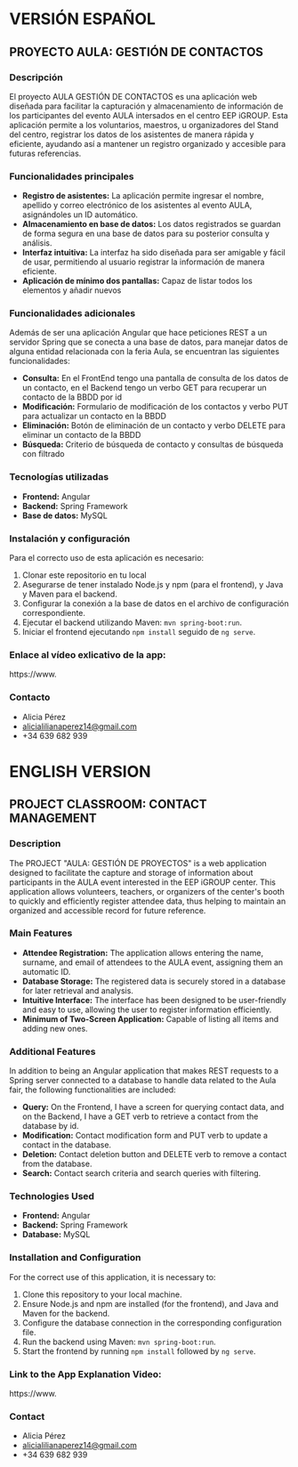 # VERSIÓN ESPAÑOL
## PROYECTO AULA: GESTIÓN DE CONTACTOS

### Descripción
El proyecto AULA GESTIÓN DE CONTACTOS es una aplicación web diseñada para facilitar la capturación y almacenamiento de información de los participantes del evento AULA intersados en el centro EEP iGROUP. 
Esta aplicación permite a los voluntarios, maestros, u organizadores del Stand del centro, registrar los datos de los asistentes de manera rápida y eficiente, ayudando así a mantener un registro organizado y accesible para futuras referencias.

### Funcionalidades principales
- **Registro de asistentes:** La aplicación permite ingresar el nombre, apellido y correo electrónico de los asistentes al evento AULA, asignándoles un ID automático.
- **Almacenamiento en base de datos:** Los datos registrados se guardan de forma segura en una base de datos para su posterior consulta y análisis.
- **Interfaz intuitiva:** La interfaz ha sido diseñada para ser amigable y fácil de usar, permitiendo al usuario registrar la información de manera eficiente.
- **Aplicación de mínimo dos pantallas:** Capaz de listar todos los elementos y añadir nuevos

### Funcionalidades adicionales
Además de ser una aplicación Angular que hace peticiones REST a un servidor Spring que se conecta a una base de datos, para manejar datos de alguna entidad relacionada con la feria Aula, se encuentran las siguientes funcionalidades:
- **Consulta:** En el FrontEnd tengo una pantalla de consulta de los datos de un contacto, en el Backend tengo un verbo GET para recuperar un contacto de la BBDD por id
- **Modificación:** Formulario de modificación de los contactos y verbo PUT para actualizar un contacto en la BBDD
- **Eliminación:** Botón de eliminación de un contacto y verbo DELETE para eliminar un contacto de la BBDD
- **Búsqueda:** Criterio de búsqueda de contacto y consultas de búsqueda con filtrado

### Tecnologías utilizadas
- **Frontend:** Angular
- **Backend:** Spring Framework
- **Base de datos:** MySQL

### Instalación y configuración
Para el correcto uso de esta aplicación es necesario:
1. Clonar este repositorio en tu local
2. Asegurarse de tener instalado Node.js y npm (para el frontend), y Java y Maven para el backend.
3. Configurar la conexión a la base de datos en el archivo de configuración correspondiente.
4. Ejecutar el backend utilizando Maven: `mvn spring-boot:run`.
5. Iniciar el frontend ejecutando `npm install` seguido de `ng serve`.

### Enlace al vídeo exlicativo de la app:
https://www.

### Contacto
- Alicia Pérez
- alicialilianaperez14@gmail.com
- +34 639 682 939

# ENGLISH VERSION
## PROJECT CLASSROOM: CONTACT MANAGEMENT

### Description
The PROJECT "AULA: GESTIÓN DE PROYECTOS" is a web application designed to facilitate the capture and storage of information about participants in the AULA event interested in the EEP iGROUP center. This application allows volunteers, teachers, or organizers of the center's booth to quickly and efficiently register attendee data, thus helping to maintain an organized and accessible record for future reference.

### Main Features
- **Attendee Registration:** The application allows entering the name, surname, and email of attendees to the AULA event, assigning them an automatic ID.
- **Database Storage:** The registered data is securely stored in a database for later retrieval and analysis.
- **Intuitive Interface:** The interface has been designed to be user-friendly and easy to use, allowing the user to register information efficiently.
- **Minimum of Two-Screen Application:** Capable of listing all items and adding new ones.

### Additional Features
In addition to being an Angular application that makes REST requests to a Spring server connected to a database to handle data related to the Aula fair, the following functionalities are included:
- **Query:** On the Frontend, I have a screen for querying contact data, and on the Backend, I have a GET verb to retrieve a contact from the database by id.
- **Modification:** Contact modification form and PUT verb to update a contact in the database.
- **Deletion:** Contact deletion button and DELETE verb to remove a contact from the database.
- **Search:** Contact search criteria and search queries with filtering.

### Technologies Used
- **Frontend:** Angular
- **Backend:** Spring Framework
- **Database:** MySQL

### Installation and Configuration
For the correct use of this application, it is necessary to:
1. Clone this repository to your local machine.
2. Ensure Node.js and npm are installed (for the frontend), and Java and Maven for the backend.
3. Configure the database connection in the corresponding configuration file.
4. Run the backend using Maven: `mvn spring-boot:run`.
5. Start the frontend by running `npm install` followed by `ng serve`.

### Link to the App Explanation Video:
https://www.

### Contact
- Alicia Pérez
- alicialilianaperez14@gmail.com
- +34 639 682 939

